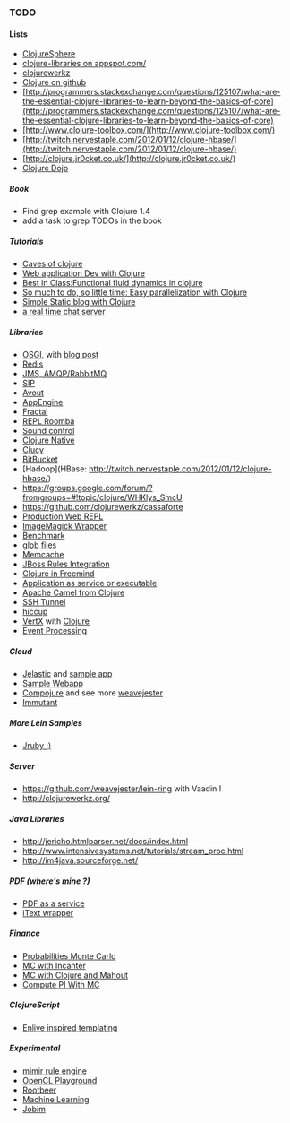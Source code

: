 ### TODO

#### Lists
* [ClojureSphere](http://www.clojuresphere.com/)
* [clojure-libraries on appspot.com/](http://clojure-libraries.appspot.com/)
* [clojurewerkz](http://clojurewerkz.org/)
* [Clojure on github](http://clojure.github.com/)
* [http://programmers.stackexchange.com/questions/125107/what-are-the-essential-clojure-libraries-to-learn-beyond-the-basics-of-core](http://programmers.stackexchange.com/questions/125107/what-are-the-essential-clojure-libraries-to-learn-beyond-the-basics-of-core)
* [http://www.clojure-toolbox.com/](http://www.clojure-toolbox.com/)
* [http://twitch.nervestaple.com/2012/01/12/clojure-hbase/](http://twitch.nervestaple.com/2012/01/12/clojure-hbase/)
* [http://clojure.jr0cket.co.uk/](http://clojure.jr0cket.co.uk/)
* [Clojure Dojo](https://github.com/zeroed/ClojureDojo)

##### Book
* Find grep example with Clojure 1.4
* add a task to grep TODOs in the book

##### Tutorials
* [Caves of clojure](http://stevelosh.com/blog/2012/07/caves-of-clojure-03-4/)
* [Web application Dev with Clojure](http://www.vijaykiran.com/2012/01/17/web-application-development-with-clojure-part-2/)
* [Best in Class:Functional fluid dynamics in clojure](http://www.bestinclass.dk/index.clj/2010/03/functional-fluid-dynamics-in-clojure.html)
* [So much to do, so little time: Easy parallelization with Clojure](http://blog.rguha.net/?p=153)
* [Simple Static blog with Clojure](http://thegeez.net/2012/03/15/static_blog_on_github_with_enlive.html)
* [a real time chat server](http://alexkehayias.tumblr.com/post/28783286946/a-simple-real-time-chat-server-using-clojure-and-aleph)

##### Libraries
* [OSGI](https://github.com/aav/clojure.osgi), with [blog post](http://paudo.posterous.com/clojure-osgi)
* [Redis](https://github.com/wallrat/labs-redis-clojure)
* [JMS, AMQP/RabbitMQ](https://github.com/sbtourist/clamq)
* [SIP](https://github.com/Ruiyun/cljain)
* [Avout](https://github.com/AlexBaranosky/avout)
* [AppEngine](https://github.com/gcv/appengine-magic)
* [Fractal](http://clojurefun.wordpress.com/2012/08/30/mandelbrot-fractals/)
* [REPL Roomba](http://gigasquidsoftware.com/wordpress/?p=450)
* [Sound control](http://opensoundcontrol.org/implementation/osc-clj-clojure-osc-library)
* [Clojure Native](https://github.com/bagucode/clj-native)
* [Clucy](https://github.com/weavejester/clucy) 
* [BitBucket](https://github.com/ohpauleez/clj-bitbucket/tree/17467d27bf0dbd3b3f39290fa66c4201d788d8b0)
* [Hadoop](HBase: http://twitch.nervestaple.com/2012/01/12/clojure-hbase/)
* https://groups.google.com/forum/?fromgroups=#!topic/clojure/WHKlys_SmcU
* https://github.com/clojurewerkz/cassaforte
* [Production Web REPL](http://java.dzone.com/articles/clojure-production-web-repl)
* [ImageMagick Wrapper](https://github.com/neatonk/im4clj)
* [Benchmark](https://github.com/neatonk/criterium)
* [glob files](https://github.com/neatonk/clj-glob)
* [Memcache](http://clojurememcached.info/articles/getting_started.html)
* [JBoss Rules Integration](http://www.gettingcirrius.com/2010/12/using-jboss-rules-drools-in-clojure.html)
* [Clojure in Freemind](http://freemind.sourceforge.net/wiki/index.php/Plugins)
* [Application as service or executable](http://wrapper.tanukisoftware.com/doc/english/integrate.html#method1)
* [Apache Camel from Clojure](https://github.com/denlab/apache-camel-clojure)
* [SSH Tunnel](https://github.com/trampoline/clj-ssh-tunnel)
* [hiccup](https://github.com/weavejester/hiccup)
* [VertX](https://github.com/vert-x/vert.x) with [Clojure](https://gist.github.com/1578718)
* [Event Processing](https://github.com/pingles/clj-esper)

##### Cloud
* [Jelastic](http://jelastic.com/ja/docs/clojure) and [sample app](https://github.com/cemerick/clojure-web-deploy-conj)
* [Sample Webapp](https://github.com/thurn/ackbar)
* [Compojure](https://github.com/weavejester/compojure) and see more [weavejester](https://github.com/weavejester)
* [Immutant](http://immutant.org/tutorials/installation/index.html)

##### More Lein Samples
* [Jruby :)](https://github.com/jkutner/lein-jruby)

##### Server
* https://github.com/weavejester/lein-ring with Vaadin !
* http://clojurewerkz.org/

##### Java Libraries
* http://jericho.htmlparser.net/docs/index.html
* http://www.intensivesystems.net/tutorials/stream_proc.html
* http://im4java.sourceforge.net/

##### PDF (where's mine ?)
* [PDF as a service](https://github.com/yogthos/instant-pdf)
* [iText wrapper](https://github.com/yogthos/clj-pdf)

##### Finance
* [Probabilities Monte Carlo](http://richhickey.github.com/clojure-contrib/probabilities.monte-carlo-api.html)
* [MC with Incanter](http://data-sorcery.org/category/monte-carlo-simulation/)
* [MC with Clojure and Mahout](http://antoniogarrote.wordpress.com/2011/06/26/monte-carlo-integration-with-clojure-and-mahout/)
* [Compute PI With MC](http://alecbenzer.blogspot.jp/2010/07/computing-pi-with-monte-carlo-in.html)

##### ClojureScript
* [Enlive inspired templating](https://github.com/ckirkendall/enfocus)

##### Experimental
* [mimir rule engine](https://github.com/hraberg/mimir)
* [OpenCL Playground](https://github.com/hraberg/sleipnir)
* [Rootbeer](https://github.com/pcpratts/rootbeer1)
* [Machine Learning](https://github.com/sids/nerchuko)
* [Jobim](https://github.com/antoniogarrote/jobim)
